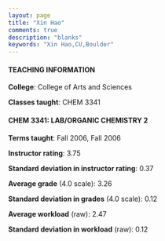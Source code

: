 ```yaml
---
layout: page
title: "Xin Hao" 
comments: true
description: "blanks"
keywords: "Xin Hao,CU,Boulder"
---
```

<head>
<script src="https://ajax.googleapis.com/ajax/libs/jquery/2.1.3/jquery.min.js"></script>
<script src="https://dl.dropboxusercontent.com/s/pc42nxpaw1ea4o9/highcharts.js?dl=0"></script>
<!-- <script src="../assets/js/highcharts.js"></script> -->
<style type="text/css">@font-face {
	font-family: "Bebas Neue";
	src: url(https://www.filehosting.org/file/details/544349/BebasNeue Regular.otf) format("opentype");
	}
	h1.Bebas { 
		font-family: "Bebas Neue", Verdana, Tahoma;
	}
</style>
</head>
	   
#### TEACHING INFORMATION

**College**: College of Arts and Sciences

**Classes taught**: CHEM 3341

#### CHEM 3341: LAB/ORGANIC CHEMISTRY 2

**Terms taught**: Fall 2006, Fall 2006

**Instructor rating**: 3.75

**Standard deviation in instructor rating**: 0.37

**Average grade** (4.0 scale): 3.26

**Standard deviation in grades** (4.0 scale): 0.12

**Average workload** (raw): 2.47

**Standard deviation in workload** (raw): 0.12

